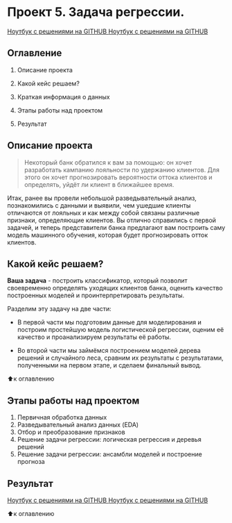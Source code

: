 # Проект 5. Задача регрессии.


[Ноутбук с решениями на GITHUB ](https://github.com/PavelZhuravkov/sf_data_science/blob/main/project_5.0/ML-3._Практика._Adult_Classification.ipynb)
[Ноутбук с решениями на GITHUB ](https://github.com/PavelZhuravkov/sf_data_science/blob/main/project_5.0/ML-3._Практика._Ноутбук-шаблон.ipynb)

## Оглавление

1. Описание проекта

2. Какой кейс решаем?

3. Краткая информация о данных

4. Этапы работы над проектом

5. Результат

## Описание проекта

> Некоторый банк обратился к вам за помощью: он хочет разработать кампанию лояльности по удержанию клиентов. Для этого он хочет прогнозировать вероятности оттока клиентов и определять, уйдёт ли клиент в ближайшее время. 

Итак, ранее вы провели небольшой разведывательный анализ, познакомились с данными и выявили, чем ушедшие клиенты отличаются от лояльных и как между собой связаны различные признаки, определяющие клиентов. Вы отлично справились с первой задачей, и теперь представители банка предлагают вам построить саму модель машинного обучения, которая будет прогнозировать отток клиентов. 


## Какой кейс решаем?

**Ваша задача** - построить классификатор, который позволит своевременно определять уходящих клиентов банка, оценить качество построенных моделей и проинтерпретировать результаты.

Разделим эту задачу на две части:
* В первой части мы подготовим данные для моделирования и построим простейшую модель логистической регрессии, оценим её качество и проанализируем результаты её работы.

* Во второй части мы займёмся построением моделей дерева решений и случайного леса, сравним их результаты с результатами, полученными на первом этапе, и сделаем финальный вывод.


:arrow_up:к оглавлению

## Этапы работы над проектом

1. Первичная обработка данных
2. Разведывательный анализ данных (EDA)
3. Отбор и преобразование признаков
4. Решение задачи регрессии: логическая регрессия и деревья решений
5. Решение задачи регрессии: ансамбли моделей и построение прогноза

## Результат


[Ноутбук с решениями на GITHUB ](https://github.com/PavelZhuravkov/sf_data_science/blob/main/project_5.0/ML-3._Практика._Adult_Classification.ipynb)
[Ноутбук с решениями на GITHUB ](https://github.com/PavelZhuravkov/sf_data_science/blob/main/project_5.0/ML-3._Практика._Ноутбук-шаблон.ipynb)

:arrow_up:к оглавлению
